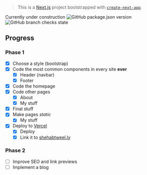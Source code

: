 > This is a [Next.js](https://nextjs.org/) project bootstrapped with [`create-next-app`](https://github.com/vercel/next.js/tree/canary/packages/create-next-app).

Currently under construction
![GitHub package.json version](https://img.shields.io/github/package-json/v/shahoob/website?style=flat-square)
![GitHub branch checks state](https://img.shields.io/github/checks-status/shahoob/website/main?label=deployment&logo=vercel&style=flat-square)
## Progress
### Phase 1

- [x] Choose a style (bootstrap)
- [x] Code the most common components in every site **ever**
    - [x] Header (navbar)
    - [x] Footer
- [x] Code the homepage
- [x] Code other pages
    - [x] About
    - [x] My stuff
- [x] Final stuff
- [x] Make pages *static*
    - [x] My stuff
- [x] Deploy to [Vercel](vercel.com)
    - [x] Deploy
    - [x] Link it to [shehabtweel.ly](shehabtweel.ly)

### Phase 2

- [ ] Improve SEO and link previews
- [ ] Implement a blog
